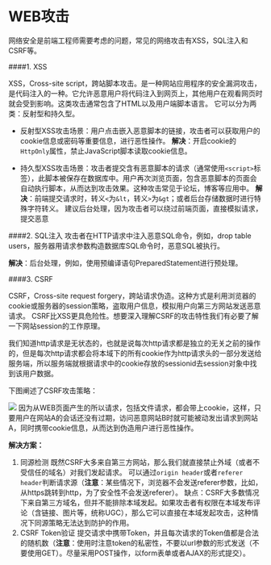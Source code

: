 # WEB攻击

网络安全是前端工程师需要考虑的问题，常见的网络攻击有XSS，SQL注入和CSRF等。

####1. XSS

XSS，Cross-site script，跨站脚本攻击。是一种网站应用程序的安全漏洞攻击，是代码注入的一种。它允许恶意用户将代码注入到网页上，其他用户在观看网页时就会受到影响。这类攻击通常包含了HTML以及用户端脚本语言。
它可以分为两类：反射型和持久型。

* 反射型XSS攻击场景：用户点击嵌入恶意脚本的链接，攻击者可以获取用户的cookie信息或密码等重要信息，进行恶性操作。
**解决**：开启cookie的```HttpOnly```属性，禁止JavaScript脚本读取cookie信息。

* 持久型XSS攻击场景：攻击者提交含有恶意脚本的请求（通常使用```<script>```标签），此脚本被保存在数据库中。用户再次浏览页面，包含恶意脚本的页面会自动执行脚本，从而达到攻击效果。这种攻击常见于论坛，博客等应用中。
**解决**：前端提交请求时，转义```<```为```&lt```，转义```>```为```&gt```；或者后台存储数据时进行特殊字符转义。
建议后台处理，因为攻击者可以绕过前端页面，直接模拟请求，提交恶意 

####2. SQL注入
攻击者在HTTP请求中注入恶意SQL命令，例如，drop table users，服务器用请求参数构造数据库SQL命令时，恶意SQL被执行。

**解决**：后台处理，例如，使用预编译语句PreparedStatement进行预处理。

####3. CSRF

CSRF，Cross-site request forgery，跨站请求伪造。这种方式是利用浏览器的cookie或服务器的session策略，盗取用户信息，模拟用户向第三方网站发送恶意请求。
CSRF比XSS更具危险性。想要深入理解CSRF的攻击特性我们有必要了解一下网站session的工作原理。

我们知道http请求是无状态的，也就是说每次http请求都是独立的无关之前的操作的，但是每次http请求都会将本域下的所有cookie作为http请求头的一部分发送给服务端，所以服务端就根据请求中的cookie存放的sessionid去session对象中找到该用户数据。

下图阐述了CSRF攻击策略：

![](https://images.xiaozhuanlan.com/photo/2019/79f5b92a77fc28099296cbe5d166d6ef.png)
因为从WEB页面产生的所以请求，包括文件请求，都会带上cookie，这样，只要用户在网站A的会话还没有过期，访问恶意网站B时就可能被动发出请求到网站A，同时携带cookie信息，从而达到伪造用户进行恶性操作。

**解决方案：**
1. 同源检测
既然CSRF大多来自第三方网站，那么我们就直接禁止外域（或者不受信任的域名）对我们发起请求。
可以通过`origin header`或者`referer header`判断请求源（**注意**：某些情况下，浏览器不会发送referer参数，比如，从https跳转到http，为了安全性不会发送referer）。
缺点：CSRF大多数情况下来自第三方域名，但并不能排除本域发起。如果攻击者有权限在本域发布评论（含链接、图片等，统称UGC），那么它可以直接在本域发起攻击，这种情况下同源策略无法达到防护的作用。
2. CSRF Token验证 
提交请求中携带Token，并且每次请求的Token值都是合法的随机数（**注意**：使用时注意token的私密性，不要以url参数的形式发送（不要使用GET）。尽量采用POST操作，以form表单或者AJAX的形式提交）。